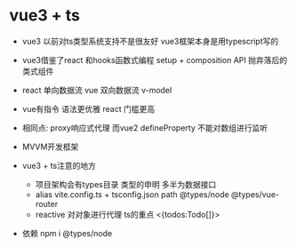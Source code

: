 # vue3 + ts
- vue3 以前对ts类型系统支持不是很友好
    vue3框架本身是用typescript写的
- vue3借鉴了react 和hooks函数式编程 setup + composition API 抛弃落后的类式组件 
- react 单向数据流  vue 双向数据流 v-model
- vue有指令 语法更优雅   react 门槛更高

- 相同点: proxy响应式代理  而vue2 defineProperty 不能对数组进行监听
- MVVM开发框架


- vue3 + ts注意的地方
    - 项目架构会有types目录 类型的申明 多半为数据接口
    - alias vite.config.ts + tsconfig.json
        path @types/node 
        @types/vue-router
    - reactive 对对象进行代理 ts的重点
        <{todos:Todo[]}>


- 依赖
    npm i @types/node